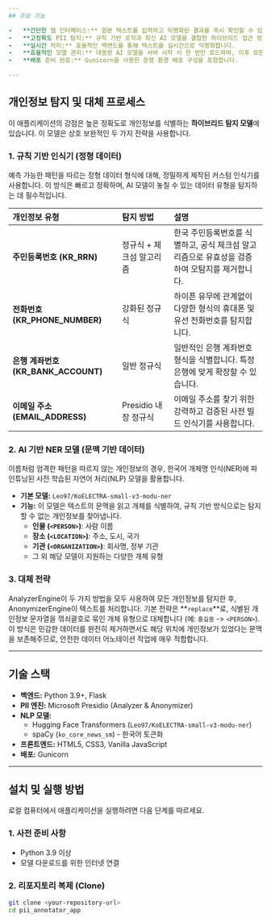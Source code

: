 ```yaml
---
## 주요 기능

-   **간단한 웹 인터페이스:** 원본 텍스트를 입력하고 익명화된 결과를 즉시 확인할 수 있는 깔끔한 2단 패널 UI.
-   **고정확도 PII 탐지:** 규칙 기반 로직과 최신 AI 모델을 결합한 하이브리드 접근 방식을 활용하여 포괄적인 탐지 성능을 제공합니다.
-   **실시간 처리:** 효율적인 백엔드를 통해 텍스트를 실시간으로 익명화합니다.
-   **효율적인 모델 관리:** 대용량 AI 모델을 서버 시작 시 한 번만 로드하여, 이후 모든 요청에 대해 빠른 처리 속도를 보장합니다.
-   **배포 준비 완료:** Gunicorn을 사용한 운영 환경 배포 구성을 포함합니다.

---
```


## 개인정보 탐지 및 대체 프로세스

이 애플리케이션의 강점은 높은 정확도로 개인정보를 식별하는 **하이브리드 탐지 모델**에 있습니다. 이 모델은 상호 보완적인 두 가지 전략을 사용합니다.

### 1. 규칙 기반 인식기 (정형 데이터)

예측 가능한 패턴을 따르는 정형 데이터 형식에 대해, 정밀하게 제작된 커스텀 인식기를 사용합니다. 이 방식은 빠르고 정확하며, AI 모델이 놓칠 수 있는 데이터 유형을 탐지하는 데 필수적입니다.

| 개인정보 유형 | 탐지 방법 | 설명 |
| :--- | :--- | :--- |
| **주민등록번호 (KR_RRN)** | 정규식 + 체크섬 알고리즘 | 한국 주민등록번호를 식별하고, 공식 체크섬 알고리즘으로 유효성을 검증하여 오탐지를 제거합니다. |
| **전화번호 (KR_PHONE_NUMBER)** | 강화된 정규식 | 하이픈 유무에 관계없이 다양한 형식의 휴대폰 및 유선 전화번호를 탐지합니다. |
| **은행 계좌번호 (KR_BANK_ACCOUNT)** | 일반 정규식 | 일반적인 은행 계좌번호 형식을 식별합니다. 특정 은행에 맞게 확장할 수 있습니다. |
| **이메일 주소 (EMAIL_ADDRESS)** | Presidio 내장 정규식 | 이메일 주소를 찾기 위한 강력하고 검증된 사전 빌드 인식기를 사용합니다. |

### 2. AI 기반 NER 모델 (문맥 기반 데이터)

이름처럼 엄격한 패턴을 따르지 않는 개인정보의 경우, 한국어 개체명 인식(NER)에 파인튜닝된 사전 학습된 자연어 처리(NLP) 모델을 활용합니다.

-   **기본 모델:** `Leo97/KoELECTRA-small-v3-modu-ner`
-   **기능:** 이 모델은 텍스트의 문맥을 읽고 개체를 식별하여, 규칙 기반 방식으로는 탐지할 수 없는 개인정보를 찾아냅니다.
    -   **인물 (`<PERSON>`)**: 사람 이름
    -   **장소 (`<LOCATION>`)**: 주소, 도시, 국가
    -   **기관 (`<ORGANIZATION>`)**: 회사명, 정부 기관
    -   그 외 해당 모델이 지원하는 다양한 개체 유형

### 3. 대체 전략

AnalyzerEngine이 두 가지 방법을 모두 사용하여 모든 개인정보를 탐지한 후, AnonymizerEngine이 텍스트를 처리합니다. 기본 전략은 **`replace`**로, 식별된 개인정보 문자열을 꺾쇠괄호로 묶인 개체 유형으로 대체합니다 (예: `홍길동` -> `<PERSON>`). 이 방식은 민감한 데이터를 완전히 제거하면서도 해당 위치에 개인정보가 있었다는 문맥을 보존해주므로, 안전한 데이터 어노테이션 작업에 매우 적합합니다.

---

## 기술 스택

-   **백엔드:** Python 3.9+, Flask
-   **PII 엔진:** Microsoft Presidio (Analyzer & Anonymizer)
-   **NLP 모델:**
    -   Hugging Face Transformers (`Leo97/KoELECTRA-small-v3-modu-ner`)
    -   spaCy (`ko_core_news_sm`) - 한국어 토큰화
-   **프론트엔드:** HTML5, CSS3, Vanilla JavaScript
-   **배포:** Gunicorn

---

## 설치 및 실행 방법

로컬 컴퓨터에서 애플리케이션을 실행하려면 다음 단계를 따르세요.

### 1. 사전 준비 사항

-   Python 3.9 이상
-   모델 다운로드를 위한 인터넷 연결

### 2. 리포지토리 복제 (Clone)

```bash
git clone <your-repository-url>
cd pii_annotator_app
